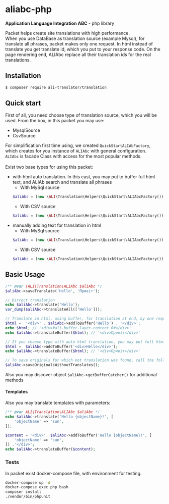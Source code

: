 # aliabc-php
**Application Language Integration ABC** - php library

Packet helps create site translations with high performance.<br>
When you use DataBase as translation source (example Mysql), for translate all phrases, packet makes only one request.
In html instead of translate you get translate id, which you put to your response code. On the page rendering end, ALIAbc replace all their translation ids for the real translations. 

## Installation

```bash
$ composer require ali-translator/translation
```

## Quick start
First of all, you need choose type of translation source, which you will be used.
From the box, in this packet you may use:
* MysqlSource
* CsvSource

For simplification first time using, we created `QuickStartALIAbFactory`, which creates for you instance of `ALIAbc` with general configuration.<br>
`ALIAbc` is facade Class with access for the most popular methods.<br>
<br>
Exist two base types for using this packet:
* with html auto translation. In this cast, you may put to buffer full html text, and ALIAb search and translate all phrases
    * With MySql source 
    ```php
    $aliAbc = (new \ALI\Translation\Helpers\QuickStart\ALIAbcFactory())->createALIByHtmlBufferMysqlSource((new PDO('mysql:dbname=test;host=mysql', 'root', 'root')),'en','ua');
    ```
    * With CSV source 
    ```php
    $aliAbc = (new \ALI\Translation\Helpers\QuickStart\ALIAbcFactory())->createALIByHtmlBufferCsvSource('/path/to/writable/directory/for/translation','en','ua');
    ```
* manually adding text for translation in html
    * With MySql source 
    ```php
    $aliAbc = (new \ALI\Translation\Helpers\QuickStart\ALIAbcFactory())->createALIByMysqlSource((new PDO('mysql:dbname=test;host=mysql', 'root', 'root')),'en','ua');
    ```
    * With CSV source 
    ```php
    $aliAbc = (new \ALI\Translation\Helpers\QuickStart\ALIAbcFactory())->createALIByCsvSource('/path/to/writable/directory/for/translation','en','ua'))
    ```


## Basic Usage

```php
/** @var \ALI\Translation\ALIAbc $aliAbc */
$aliAbc->saveTranslate('Hello', 'Привіт');

// Dirrect translation
echo $aliAbc->translate('Hello');
var_dump($aliAbc->translateAll(['Hello']));

// Translate in html, using buffer, for translation at end, by one request for Source
$html =  '<div>' . $aliAbc->addToBuffer('Hello') . '</div>';
echo $html; // '<div>#ali-buffer-layer-content_0#</div>'
echo $aliAbc->translateBuffer($html); // '<div>Привіт</div>'

// If you choose type with auto html translation, you may put full html code for tanslate
$html =  $aliAbc->addToBuffer('<div>Hello</div>');
echo $aliAbc->translateBuffer($html); // '<div>Привіт</div>'

// To save originals for which not translation was found, call the following method:
$aliAbc->saveOriginalsWithoutTranslates();
```
Also you may discover object `$aliAbc->getBufferCatcher()` for additional methods

#### Templates

Also you may translate templates with parameters:

```php
/** @var ALI\Translation\ALIAbc $aliAbc */
echo $aliAbc->translate('Hello {objectName}!', [
    'objectName' => 'sun',
]);

$content = '<div>'. $aliAbc->addToBuffer('Hello {objectName}!', [
    'objectName' => 'sun',
]) .'</div>';
echo $aliAbc->translateBuffer($content);

```

### Tests
In packet exist docker-compose file, with environment for testing.
```bash
docker-compose up -d
docker-compose exec php bash
composer install
./vendor/bin/phpunit
``` 
